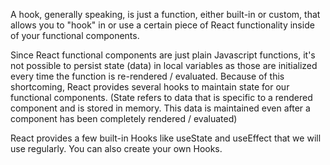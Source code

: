 A hook, generally speaking, is just a function, either built-in or custom, that allows you to "hook" in or use a certain piece of React functionality inside of your functional components.

Since React functional components are just plain Javascript functions, it's not possible to persist state (data) in local variables as those are initialized every time the function is re-rendered / evaluated. Because of this shortcoming, React provides several hooks to maintain state for our functional components. (State refers to data that is specific to a rendered component and is stored in memory. This data is maintained even after a component has been completely rendered / evaluated)

React provides a few built-in Hooks like useState and useEffect that we will use regularly. You can also create your own Hooks.